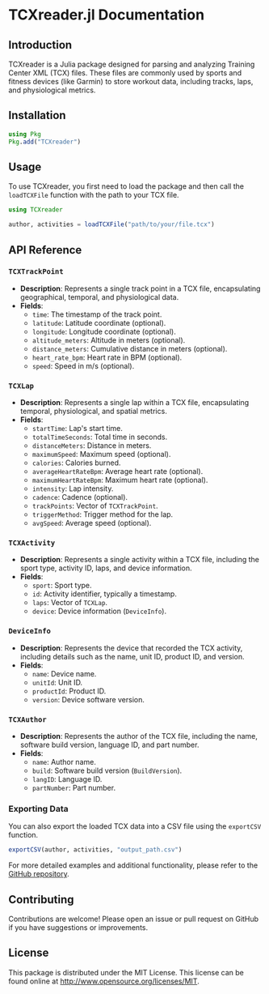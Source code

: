 
# TCXreader.jl Documentation

## Introduction

TCXreader is a Julia package designed for parsing and analyzing Training Center XML (TCX) files. These files are commonly used by sports and fitness devices (like Garmin) to store workout data, including tracks, laps, and physiological metrics.

## Installation

```julia
using Pkg
Pkg.add("TCXreader")
```

## Usage

To use TCXreader, you first need to load the package and then call the `loadTCXFile` function with the path to your TCX file.

```julia
using TCXreader

author, activities = loadTCXFile("path/to/your/file.tcx")
```

## API Reference

### `TCXTrackPoint`

- **Description**: Represents a single track point in a TCX file, encapsulating geographical, temporal, and physiological data.
- **Fields**:
  - `time`: The timestamp of the track point.
  - `latitude`: Latitude coordinate (optional).
  - `longitude`: Longitude coordinate (optional).
  - `altitude_meters`: Altitude in meters (optional).
  - `distance_meters`: Cumulative distance in meters (optional).
  - `heart_rate_bpm`: Heart rate in BPM (optional).
  - `speed`: Speed in m/s (optional).

### `TCXLap`

- **Description**: Represents a single lap within a TCX file, encapsulating temporal, physiological, and spatial metrics.
- **Fields**:
  - `startTime`: Lap's start time.
  - `totalTimeSeconds`: Total time in seconds.
  - `distanceMeters`: Distance in meters.
  - `maximumSpeed`: Maximum speed (optional).
  - `calories`: Calories burned.
  - `averageHeartRateBpm`: Average heart rate (optional).
  - `maximumHeartRateBpm`: Maximum heart rate (optional).
  - `intensity`: Lap intensity.
  - `cadence`: Cadence (optional).
  - `trackPoints`: Vector of `TCXTrackPoint`.
  - `triggerMethod`: Trigger method for the lap.
  - `avgSpeed`: Average speed (optional).

### `TCXActivity`

- **Description**: Represents a single activity within a TCX file, including the sport type, activity ID, laps, and device information.
- **Fields**:
  - `sport`: Sport type.
  - `id`: Activity identifier, typically a timestamp.
  - `laps`: Vector of `TCXLap`.
  - `device`: Device information (`DeviceInfo`).

### `DeviceInfo`

- **Description**: Represents the device that recorded the TCX activity, including details such as the name, unit ID, product ID, and version.
- **Fields**:
  - `name`: Device name.
  - `unitId`: Unit ID.
  - `productId`: Product ID.
  - `version`: Device software version.

### `TCXAuthor`

- **Description**: Represents the author of the TCX file, including the name, software build version, language ID, and part number.
- **Fields**:
  - `name`: Author name.
  - `build`: Software build version (`BuildVersion`).
  - `langID`: Language ID.
  - `partNumber`: Part number.

### Exporting Data

You can also export the loaded TCX data into a CSV file using the `exportCSV` function.

```julia
exportCSV(author, activities, "output_path.csv")
```

For more detailed examples and additional functionality, please refer to the [GitHub repository](https://github.com/firefly-cpp/TCXreader.jl).

## Contributing

Contributions are welcome! Please open an issue or pull request on GitHub if you have suggestions or improvements.

## License

This package is distributed under the MIT License. This license can be found online at <http://www.opensource.org/licenses/MIT>.
